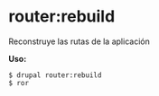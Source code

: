# router:rebuild
Reconstruye las rutas de la aplicación

**Uso:**
```
$ drupal router:rebuild
$ ror  
```
